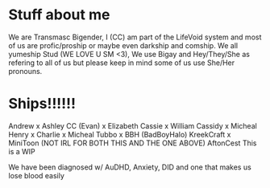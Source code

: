 # Stuff about me

We are Transmasc Bigender, I (CC) am part of the LifeVoid system and most of us are profic/proship or maybe even darkship and comship. We all yumeship Stud (WE LOVE U SM <3), We use Bigay and Hey/They/She as refering to all of us but please keep in mind some of us use She/Her pronouns.

# Ships!!!!!!
Andrew x Ashley
CC (Evan) x Elizabeth
Cassie x William
Cassidy x Micheal
Henry x Charlie x Micheal
Tubbo x BBH (BadBoyHalo)
KreekCraft x MiniToon (NOT IRL FOR BOTH THIS AND THE ONE ABOVE)
AftonCest
This is a WIP

We have been diagnosed w/ AuDHD, Anxiety, DID and one that makes us lose blood easily
